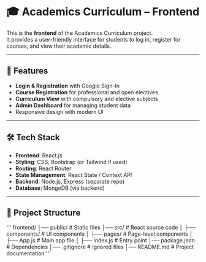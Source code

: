 # 🎓 Academics Curriculum – Frontend

This is the **frontend** of the Academics Curriculum project.  
It provides a user-friendly interface for students to log in, register for courses, and view their academic details.

---

## 🚀 Features
- **Login & Registration** with Google Sign-In
- **Course Registration** for professional and open electives
- **Curriculum View** with compulsory and elective subjects
- **Admin Dashboard** for managing student data
- Responsive design with modern UI

---

## 🛠 Tech Stack
- **Frontend**: React.js
- **Styling**: CSS, Bootstrap (or Tailwind if used)
- **Routing**: React Router
- **State Management**: React State / Context API
- **Backend**: Node.js, Express (separate repo)
- **Database**: MongoDB (via backend)

---

## 📂 Project Structure
'''
frontend/
│── public/              # Static files
│── src/                 # React source code
│   ├── components/      # UI components
│   ├── pages/           # Page-level components
│   ├── App.js           # Main app file
│   ├── index.js         # Entry point
│── package.json         # Dependencies
│── .gitignore           # Ignored files
│── README.md            # Project documentation
'''